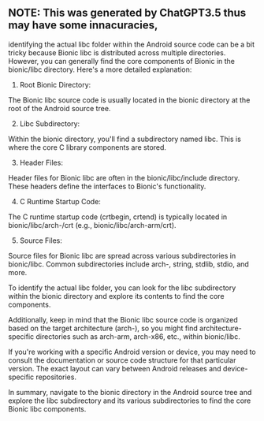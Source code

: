 ## NOTE: This was generated by ChatGPT3.5 thus may have some innacuracies,

identifying the actual libc folder within the Android source code can be a bit tricky because Bionic libc is distributed across multiple directories. However, you can generally find the core components of Bionic in the bionic/libc directory. Here's a more detailed explanation:

1. Root Bionic Directory:

The Bionic libc source code is usually located in the bionic directory at the root of the Android source tree.

2. Libc Subdirectory:

Within the bionic directory, you'll find a subdirectory named libc. This is where the core C library components are stored.

3. Header Files:

Header files for Bionic libc are often in the bionic/libc/include directory. These headers define the interfaces to Bionic's functionality.

4. C Runtime Startup Code:

The C runtime startup code (crtbegin, crtend) is typically located in bionic/libc/arch-<arch>/crt (e.g., bionic/libc/arch-arm/crt).

5. Source Files:

Source files for Bionic libc are spread across various subdirectories in bionic/libc. Common subdirectories include arch-<arch>, string, stdlib, stdio, and more.

To identify the actual libc folder, you can look for the libc subdirectory within the bionic directory and explore its contents to find the core components.

Additionally, keep in mind that the Bionic libc source code is organized based on the target architecture (arch-<arch>), so you might find architecture-specific directories such as arch-arm, arch-x86, etc., within bionic/libc.

If you're working with a specific Android version or device, you may need to consult the documentation or source code structure for that particular version. The exact layout can vary between Android releases and device-specific repositories.

In summary, navigate to the bionic directory in the Android source tree and explore the libc subdirectory and its various subdirectories to find the core Bionic libc components.
